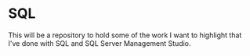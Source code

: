 # SQL

This will be a repository to hold some of the work I want to highlight that I've done with SQL and SQL Server Management Studio.
